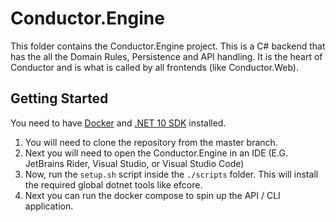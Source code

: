 # Conductor.Engine

This folder contains the Conductor.Engine project. This is a C# backend that has the all the Domain Rules, Persistence
and API handling. It is the heart of Conductor and is what is called by all frontends (like Conductor.Web).

## Getting Started

You need to have [Docker](https://www.docker.com/)
and [.NET 10 SDK](https://dotnet.microsoft.com/en-us/download/dotnet/10.0) installed.

1. You will need to clone the repository from the master branch.
2. Next you will need to open the Conductor.Engine in an IDE (E.G. JetBrains Rider, Visual Studio, or Visual Studio
   Code)
3. Now, run the ```setup.sh``` script inside the ```./scripts``` folder. This will install the required global dotnet
   tools like efcore.
4. Next you can run the docker compose to spin up the API / CLI application.